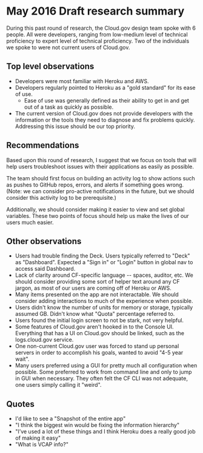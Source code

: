 # May 2016 Draft research summary

During this past round of research, the Cloud.gov design team spoke with 6 people. All were developers, ranging from low-medium level of technical proficiency to expert level of technical proficiency. Two of the individuals we spoke to were not current users of Cloud.gov.

## Top level observations

- Developers were most familiar with Heroku and AWS.
- Developers regularly pointed to Heroku as a "gold standard" for its ease of use.
	- Ease of use was generally defined as their ability to get in and get out of a task as quickly as possible.
- The current version of Cloud.gov does not provide developers with the information or the tools they need to diagnose and fix problems quickly. Addressing this issue should be our top priority.

## Recommendations

Based upon this round of research, I suggest that we focus on tools that will help users troubleshoot issues with their applications as easily as possible. 

The team should first focus on building an activity log to show actions such as pushes to GitHub repos, errors, and alerts if something goes wrong. (Note: we can consider pro-active notifications in the future, but we should consider this activity log to be prerequisite.)

Additionally, we should consider making it easier to view and set global variables. These two points of focus should help us make the lives of our users much easier.

## Other observations

- Users had trouble finding the Deck. Users typically referred to "Deck" as "Dashboard". Expected a "Sign in" or "Login" button in global nav to access said Dashboard.
- Lack of clarity around CF-specific language -- spaces, auditor, etc. We should consider providing some sort of helper text around any CF jargon, as most of our users are coming off of Heroku or AWS.
- Many items presented on the app are not interactable. We should consider adding interactions to much of the experience when possible.
- Users didn't know the number of units for memory or storage, typically assumed GB. Didn't know what "Quota" percentage referred to.
- Users found the initial login screen to not be stark, not very helpful.
- Some features of Cloud.gov aren't hooked in to the Console UI. Everything that has a UI on Cloud.gov should be linked, such as the logs.cloud.gov service.
- One non-current Cloud.gov user was forced to stand up personal servers in order to accomplish his goals, wanted to avoid "4-5 year wait".
- Many users preferred using a GUI for pretty much all configuration when possible. Some preferred to work from command line and only to jump in GUI when necessary. They often felt the CF CLI was not adequate, one users simply calling it "weird".

## Quotes
- I'd like to see a "Snapshot of the entire app"
- "I think the biggest win would be fixing the information hierarchy"
- "I’ve used a lot of these things and I think Heroku does a really good job of making it easy"
- "What is VCAP info?"